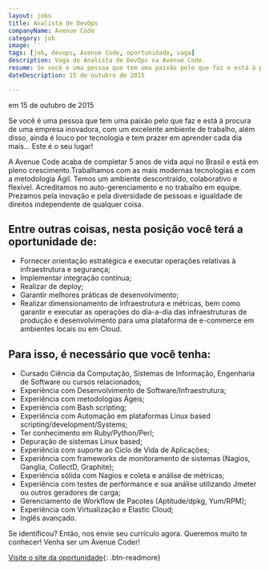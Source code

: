 ```yaml
---
layout: jobs
title: Analista de DevOps
companyName: Avenue Code
category: job
image: ''
tags: [job, devops, Avenue Code, oportunidade, vaga]
description: Vaga de Analista de DevOps na Avenue Code.
resume: Se você é uma pessoa que tem uma paixão pelo que faz e está à procura de uma empresa inovadora, com um excelente ambiente de trabalho, além disso, ainda é louco por tecnologia e tem prazer em aprender cada dia mais... Este é o seu lugar!
dateDescription: 15 de outubro de 2015

---
```

<p class="post-meta"> em 15 de outubro de 2015</p>

Se você é uma pessoa que tem uma paixão pelo que faz e está à procura de uma empresa inovadora, com um excelente ambiente de trabalho, além disso, ainda é louco por tecnologia e tem prazer em aprender cada dia mais...
Este é o seu lugar!

A Avenue Code acaba de completar 5 anos de vida aqui no Brasil e está em pleno crescimento.Trabalhamos com as mais modernas tecnologias e com a metodologia Ágil. Temos um ambiente descontraído, colaborativo e flexível. Acreditamos no auto-gerenciamento e no trabalho em equipe. Prezamos pela inovação e pela diversidade de pessoas e igualdade de direitos independente de qualquer coisa.

## Entre outras coisas, nesta posição você terá a oportunidade de:
- Fornecer orientação estratégica e executar operações relativas à infraestrutura e segurança;
- Implementar integração contínua;
- Realizar de deploy;
- Garantir melhores práticas de desenvolvimento;
- Realizar dimensionamento de infraestrutura e métricas, bem como garantir e executar as operações do dia-a-dia das infraestruturas de produção e desenvolvimento para uma plataforma de e-commerce em ambientes locais ou em Cloud.

## Para isso, é necessário que você tenha:
- Cursado Ciência da Computação, Sistemas de Informação, Engenharia de Software ou cursos relacionados;
- Experiência com Desenvolvimento de Software/Infraestrutura;
- Experiência com metodologias Ágeis;
- Experiência com Bash scripting;
- Experiência com Automação em plataformas Linux based scripting/development/Systems;
- Ter conhecimento em Ruby/Python/Perl;
- Depuração de sistemas Linux based;
- Experiência com suporte ao Ciclo de Vida de Aplicações;
- Experiência com frameworks de monitoramento de sistemas (Nagios, Ganglia, CollectD, Graphite);
- Experiência sólida com Nagios e coleta e análise de métricas;
- Experiência com testes de performance e sua análise utilizando Jmeter ou outros geradores de carga;
- Gerenciamento de Workflow de Pacotes (Aptitude/dpkg, Yum/RPM);
- Experiência com Virtualização e Elastic Cloud;
- Inglês avançado.

Se identificou? Então, nos envie seu currículo agora. Queremos muito te conhecer!
Venha ser um Avenue Coder!

[Visite o site da oportunidade](http://avenuecode.com/careers/position/107463){: .btn-readmore}
